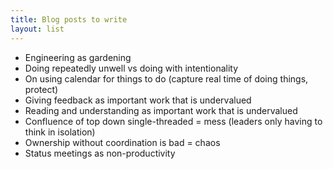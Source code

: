 ```yaml
---
title: Blog posts to write
layout: list
---
```


- Engineering as gardening
- Doing repeatedly unwell vs doing with intentionality
- On using calendar for things to do (capture real time of doing things, protect)
- Giving feedback as important work that is undervalued
- Reading and understanding as important work that is undervalued
- Confluence of top down single-threaded = mess (leaders only having to think in isolation)
- Ownership without coordination is bad = chaos
- Status meetings as non-productivity